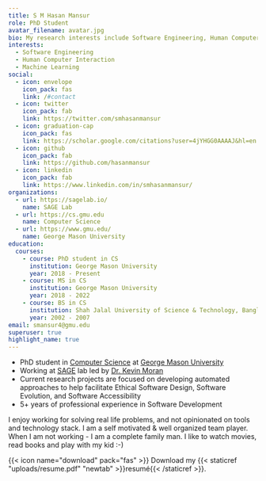 ```yaml
---
title: S M Hasan Mansur
role: PhD Student
avatar_filename: avatar.jpg
bio: My research interests include Software Engineering, Human Computer Interaction and Machine Learning.
interests:
  - Software Engineering
  - Human Computer Interaction
  - Machine Learning
social:
  - icon: envelope
    icon_pack: fas
    link: /#contact
  - icon: twitter
    icon_pack: fab
    link: https://twitter.com/smhasanmansur
  - icon: graduation-cap
    icon_pack: fas
    link: https://scholar.google.com/citations?user=4jYHGG0AAAAJ&hl=en
  - icon: github
    icon_pack: fab
    link: https://github.com/hasanmansur
  - icon: linkedin
    icon_pack: fab
    link: https://www.linkedin.com/in/smhasanmansur/
organizations:
  - url: https://sagelab.io/
    name: SAGE Lab
  - url: https://cs.gmu.edu
    name: Computer Science
  - url: https://www.gmu.edu/
    name: George Mason University
education:
  courses:
    - course: PhD student in CS
      institution: George Mason University
      year: 2018 - Present
    - course: MS in CS
      institution: George Mason University
      year: 2018 - 2022
    - course: BS in CS
      institution: Shah Jalal University of Science & Technology, Bangladesh
      year: 2002 - 2007
email: smansur4@gmu.edu
superuser: true
highlight_name: true
---
```

- PhD student in [Computer Science](https://cs.gmu.edu/) at [George Mason University](https://www.gmu.edu/)
- Working at [SAGE](https://sagelab.io/) lab led by [Dr. Kevin Moran](https://www.kpmoran.com/)
- Current research projects are focused on developing automated approaches to help facilitate Ethical Software Design, Software Evolution, and Software Accessibility
- 5+ years of professional experience in Software Development
<!-- - Conversant with building RESTful application backend with Node.js/Express.js in a microservices architecture
- Competent in MySQL, MongoDB, Redis, Elasticsearch, Docker
- Familiar with standard development practices like Version Control, TDD & Cloud technologies (AWS)
- Passionate about building deep learning models. Good working knowledge with PyTorch, OpenCV, NumPy, pandas, spaCy -->

I enjoy working for solving real life problems, and not opinionated on tools and technology stack. I am a self motivated & well organized team player. When I am not working - I am a complete family man. I like to watch movies, read books and play with my kid :-)

<!-- If you think of me as a cultural fit, please connect with me through this profile or drop me an email at smhasanmansur@gmail.com. -->

<!-- {{< icon name="download" pack="fas" >}} Download my {{< staticref "uploads/demo_resume.pdf" "newtab" >}}resumé{{< /staticref >}}. -->
{{< icon name="download" pack="fas" >}} Download my {{< staticref "uploads/resume.pdf" "newtab" >}}resumé{{< /staticref >}}.
